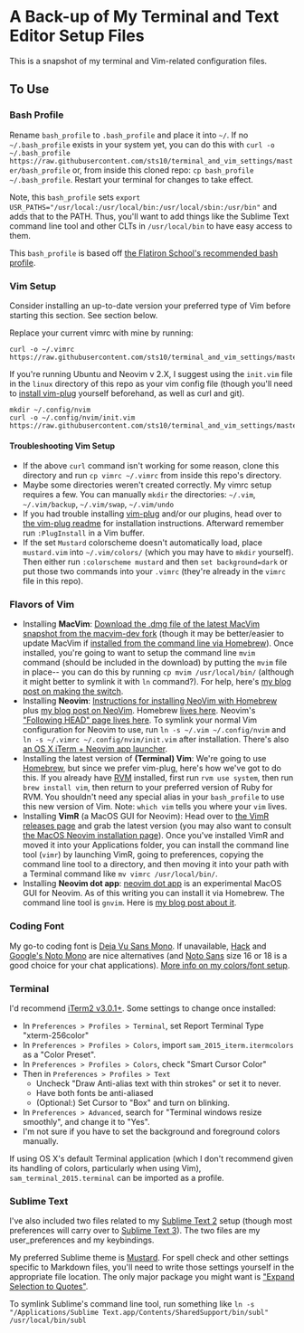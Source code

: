 # A Back-up of My Terminal and Text Editor Setup Files

This is a snapshot of my terminal and Vim-related configuration files. 

## To Use

### Bash Profile
Rename `bash_profile` to `.bash_profile` and place it into `~/`. If no `~/.bash_profile` exists in your system yet, you can do this with `curl -o ~/.bash_profile https://raw.githubusercontent.com/sts10/terminal_and_vim_settings/master/bash_profile` or, from inside this cloned repo: `cp bash_profile ~/.bash_profile`. Restart your terminal for changes to take effect.

Note, this `bash_profile` sets `export USR_PATHS="/usr/local:/usr/local/bin:/usr/local/sbin:/usr/bin"` and adds that to the PATH. Thus, you'll want to add things like the Sublime Text command line tool and other CLTs in `/usr/local/bin` to have easy access to them. 

This `bash_profile` is based off [the Flatiron School's recommended bash profile](https://github.com/flatiron-school/dotfiles/blob/master/bash_profile).

### Vim Setup

Consider installing an up-to-date version your preferred type of Vim before starting this section. See section below.

Replace your current vimrc with mine by running:

```shell
curl -o ~/.vimrc https://raw.githubusercontent.com/sts10/terminal_and_vim_settings/master/vimrc
```

If you're running Ubuntu and Neovim v 2.X, I suggest using the `init.vim` file in the `linux` directory of this repo as your vim config file (though you'll need to [install vim-plug](https://github.com/junegunn/vim-plug#installation) yourself beforehand, as well as curl and git).

```shell
mkdir ~/.config/nvim
curl -o ~/.config/nvim/init.vim https://raw.githubusercontent.com/sts10/terminal_and_vim_settings/master/linux/init.vim
```

#### Troubleshooting Vim Setup
- If the above `curl` command isn't working for some reason, clone this directory and run `cp vimrc ~/.vimrc` from inside this repo's directory.
- Maybe some directories weren't created correctly. My vimrc setup requires a few. You can manually `mkdir` the directories: `~/.vim`, `~/.vim/backup`, `~/.vim/swap`, `~/.vim/undo`
- If you had trouble installing [vim-plug](https://github.com/junegunn/vim-plug) and/or our plugins, head over to [the vim-plug readme](https://github.com/junegunn/vim-plug#installation) for installation instructions. Afterward remember run `:PlugInstall` in a Vim buffer. 
- If the set `Mustard` colorscheme doesn't automatically load, place `mustard.vim` into `~/.vim/colors/` (which you may have to `mkdir` yourself). Then either run `:colorscheme mustard` and then `set background=dark` or put those two commands into your `.vimrc` (they're already in the `vimrc` file in this repo).

### Flavors of Vim

- Installing **MacVim**: [Download the .dmg file of the latest MacVim snapshot from the macvim-dev fork](https://github.com/macvim-dev/macvim/releases/) (though it may be better/easier to update MacVim if [installed from the command line via Homebrew](http://apple.stackexchange.com/questions/59375/how-do-i-install-macvim)). Once installed, you're going to want to setup the command line `mvim` command (should be included in the download) by putting the `mvim` file in place-- you can do this by running `cp mvim /usr/local/bin/` (although it might better to symlink it with `ln` command?). For help, here's [my blog post on making the switch](http://sts10.github.io/blog/2015/08/07/from-terminal-vim-to-mac-vim/).
- Installing **Neovim**: [Instructions for installing NeoVim with Homebrew](https://github.com/neovim/homebrew-neovim/blob/master/README.md) plus [my blog post on NeoVim](http://sts10.github.io/blog/2015/08/11/neovim-an-open-source-project/). Homebrew [lives here](http://brew.sh/). Neovim's ["Following HEAD" page lives here](https://github.com/neovim/neovim/wiki/Following-HEAD). 
To symlink your normal Vim configuration for Neovim to use, run `ln -s ~/.vim ~/.config/nvim` and `ln -s ~/.vimrc ~/.config/nvim/init.vim` after installation. There's also [an OS X iTerm + Neovim app launcher](https://github.com/flipxfx/neovim-iterm-app).
- Installing the latest version of **(Terminal) Vim**: We're going to use [Homebrew](http://brew.sh/), but since we prefer vim-plug, here's how we've got to do this. If you already have [RVM](https://rvm.io/) installed, first run `rvm use system`, then run `brew install vim`, then return to your preferred version of Ruby for RVM. You shouldn't need any special alias in your `bash_profile` to use this new version of Vim. Note: `which vim` tells you where your `vim` lives.
- Installing **VimR** (a MacOS GUI for Neovim): Head over to [the VimR releases page](https://github.com/qvacua/vimr/releases) and grab the latest version (you may also want to consult [the MacOS Neovim installation page](https://github.com/neovim/neovim/wiki/Installing-Neovim#macos--os-x)). Once you've installed VimR and moved it into your Applications folder, you can install the command line tool (`vimr`) by launching VimR, going to preferences, copying the command line tool to a directory, and then moving it into your path with a Terminal command like `mv vimrc /usr/local/bin/`. 
- Installing **Neovim dot app**: [neovim dot app](https://github.com/rogual/neovim-dot-app) is an experimental MacOS GUI for Neovim. As of this writing you can install it via Homebrew. The command line tool is `gnvim`. Here is [my blog post about it](http://sts10.github.io/blog/2015/10/24/neovim-dot-app/).

### Coding Font

My go-to coding font is [Deja Vu Sans Mono](http://dejavu-fonts.org/wiki/Download). If unavailable, [Hack](https://github.com/chrissimpkins/Hack) and [Google's Noto Mono](https://www.google.com/get/noto/#mono-mono) are nice alternatives (and [Noto Sans](https://www.google.com/get/noto/#sans-lgc) size 16 or 18 is a good choice for your chat applications). [More info on my colors/font setup](http://sts10.github.io/blog/2014/02/14/my-current-coding-setup/). 

### Terminal

I'd recommend [iTerm2 v3.0.1+](https://iterm2.com/downloads.html). Some settings to change once installed:

- In `Preferences > Profiles > Terminal`, set Report Terminal Type "xterm-256color"
- In `Preferences > Profiles > Colors`, import `sam_2015_iterm.itermcolors` as a "Color Preset".
- In `Preferences > Profiles > Colors`, check "Smart Cursor Color"
- Then in `Preferences > Profiles > Text`
  - Uncheck "Draw Anti-alias text with thin strokes" or set it to never.
  - Have both fonts be anti-aliased
  - (Optional:) Set Cursor to "Box" and turn on blinking.
- In `Preferences > Advanced`, search for "Terminal windows resize smoothly", and change it to "Yes".
- I'm not sure if you have to set the background and foreground colors manually.

If using OS X's default Terminal application (which I don't recommend given its handling of colors, particularly when using Vim), `sam_terminal_2015.terminal` can be imported as a profile. 

### Sublime Text

I've also included two files related to my [Sublime Text 2](http://www.sublimetext.com/2) setup (though most preferences will carry over to [Sublime Text 3](http://www.sublimetext.com/3)). The two files are my user_preferences and my keybindings. 

My preferred Sublime theme is [Mustard](http://colorsublime.com/theme/Mustard). For spell check and other settings specific to Markdown files, you'll need to write those settings yourself in the appropriate file location. The only major package you might want is ["Expand Selection to Quotes"](https://packagecontrol.io/packages/Expand%20Selection%20to%20Quotes).

To symlink Sublime's command line tool, run something like `ln -s "/Applications/Sublime Text.app/Contents/SharedSupport/bin/subl" /usr/local/bin/subl`

